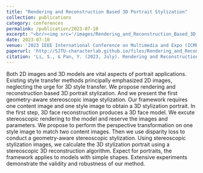 ```yaml
---
title: "Rendering and Reconstruction Based 3D Portrait Stylization"
collection: publications
category: conferences
permalink: /publication/2023-07-10
excerpt: "<br/><img src='/images/Rendering_and_Reconstruction_Based_3D_Portrait_Stylization.png'>"
date: 2023-07-10
venue: '2023 IEEE International Conference on Multimedia and Expo (ICME)'
paperurl: 'http://SJTU-characterlab.github.io/files/Rendering_and_Reconstruction_Based_3D_Portrait_Stylization.pdf'
citation: 'Li, S., & Pan, Y. (2023, July). Rendering and Reconstruction Based 3D Portrait Stylization. In 2023 IEEE International Conference on Multimedia and Expo (ICME) (pp. 912-917). IEEE.'
---
```


Both 2D images and 3D models are vital aspects of portrait applications. Existing style transfer methods principally emphasized 2D images, neglecting the urge for 3D style transfer. We propose rendering and reconstruction based 3D portrait stylization. And we present the first geometry-aware stereoscopic image stylization. Our framework requires one content image and one style image to obtain a 3D stylization portrait. In the first step, 3D face reconstruction produces a 3D face model. We excute stereoscopic rendering to the model and reserve the images and parameters. We propose to perform the perspective transformation on one style image to match two content images. Then we use disparity loss to conduct a geometry-aware stereoscopic stylization. Using stereoscopic stylization images, we calculate the 3D stylization portrait using a stereoscopic 3D reconstruction algorithm. Expect for portraits, the framework
applies to models with simple shapes. Extensive experiments demonstrate the validity and robustness of our method.
